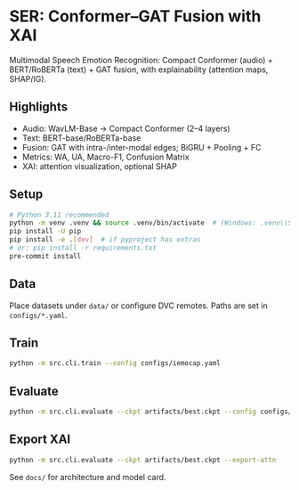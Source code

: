 # SER: Conformer–GAT Fusion with XAI

Multimodal Speech Emotion Recognition: Compact Conformer (audio) + BERT/RoBERTa (text) + GAT fusion, with explainability (attention maps, SHAP/IG).

## Highlights
- Audio: WavLM-Base → Compact Conformer (2–4 layers)
- Text: BERT-base/RoBERTa-base
- Fusion: GAT with intra-/inter-modal edges; BiGRU + Pooling + FC
- Metrics: WA, UA, Macro-F1, Confusion Matrix
- XAI: attention visualization, optional SHAP

## Setup
```bash
# Python 3.11 recommended
python -m venv .venv && source .venv/bin/activate  # (Windows: .venv\\Scripts\\activate)
pip install -U pip
pip install -e .[dev]  # if pyproject has extras
# or: pip install -r requirements.txt
pre-commit install
```

## Data

Place datasets under `data/` or configure DVC remotes. Paths are set in `configs/*.yaml`.

## Train

```bash
python -m src.cli.train --config configs/iemocap.yaml
```

## Evaluate

```bash
python -m src.cli.evaluate --ckpt artifacts/best.ckpt --config configs/iemocap.yaml
```

## Export XAI

```bash
python -m src.cli.evaluate --ckpt artifacts/best.ckpt --export-attn
```

See `docs/` for architecture and model card.
